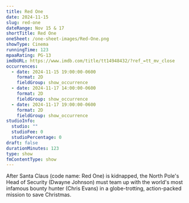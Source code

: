 ```yaml
---
title: Red One
date: 2024-11-15
slug: red-one
dateRange: Nov 15 & 17
shortTitle: Red One
oneSheet: /one-sheet-images/Red-One.png
showType: Cinema
runningTime: 123
mpaaRating: PG-13
imdbURL: https://www.imdb.com/title/tt14948432/?ref_=tt_mv_close
occurrences:
  - date: 2024-11-15 19:00:00-0600
    format: 2D
    fieldGroup: show_occurrence
  - date: 2024-11-17 14:00:00-0600
    format: 2D
    fieldGroup: show_occurrence
  - date: 2024-11-17 19:00:00-0600
    format: 2D
    fieldGroup: show_occurrence
studioInfo:
  studio: ""
  studioFee: 0
  studioPercentage: 0
draft: false
durationMinutes: 123
type: show
fmContentType: show
---
```

After Santa Claus (code name: Red One) is kidnapped, the North Pole's Head of Security (Dwayne Johnson) must team up with the world's most infamous bounty hunter (Chris Evans) in a globe-trotting, action-packed mission to save Christmas.